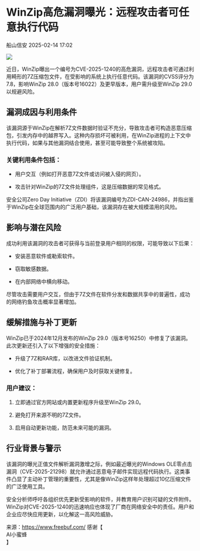 #  WinZip高危漏洞曝光：远程攻击者可任意执行代码   
 船山信安   2025-02-14 17:02  
  
![](https://mmbiz.qpic.cn/mmbiz_png/7nIrJAgaibicP1kSMrsgV7Ozib48j86IfPtDO5pqzoXE2jLKVTIxFMn1vfST8wLRMdrvAmeLPy3Y1Iun54VcI0fmQ/640?wx_fmt=png&from=appmsg "")  
  
近日，WinZip曝出一个编号为CVE-2025-1240的高危漏洞，远程攻击者可通过利用畸形的7Z压缩包文件，在受影响的系统上执行任意代码。该漏洞的CVSS评分为7.8，影响WinZip 28.0（版本号16022）及更早版本，用户需升级至WinZip 29.0以规避风险。  
## 漏洞成因与利用条件  
  
该漏洞源于WinZip在解析7Z文件数据时验证不充分，导致攻击者可构造恶意压缩包，引发内存中的越界写入。这种内存损坏可被利用，在WinZip进程的上下文中执行代码，如果与其他漏洞结合使用，甚至可能导致整个系统被攻陷。  
### 关键利用条件包括：  
- 用户交互（例如打开恶意7Z文件或访问被入侵的网页）。  
  
- 攻击针对WinZip的7Z文件处理组件，这是压缩数据的常见格式。  
  
安全公司Zero Day Initiative（ZDI）将该漏洞编号为ZDI-CAN-24986，并指出鉴于WinZip在全球范围内的广泛用户基础，该漏洞存在被大规模滥用的风险。  
## 影响与潜在风险  
  
成功利用该漏洞的攻击者可获得与当前登录用户相同的权限，可能导致以下后果：  
- 安装恶意软件或勒索软件。  
  
- 窃取敏感数据。  
  
- 在内部网络中横向移动。  
  
尽管攻击需要用户交互，但由于7Z文件在软件分发和数据共享中的普遍性，成功的网络钓鱼攻击概率显著增加。  
## 缓解措施与补丁更新  
  
WinZip已于2024年12月发布的WinZip 29.0（版本号16250）中修复了该漏洞。此次更新还引入了以下增强的安全措施：  
- 升级了7Z和RAR库，以改进文件验证机制。  
  
- 优化了补丁部署流程，确保用户及时获取关键修复。  
  
### 用户建议：  
1. 立即通过官方网站或内置更新程序升级至WinZip 29.0。  
  
1. 避免打开来源不明的7Z文件。  
  
1. 启用自动更新功能，防范未来可能的漏洞。  
  
## 行业背景与警示  
  
该漏洞的曝光正值文件解析漏洞激增之际，例如最近曝光的Windows OLE零点击漏洞（CVE-2025-21298）就允许通过恶意电子邮件实现远程代码执行。这类事件凸显了主动补丁管理的重要性，尤其是像WinZip这样年处理超过10亿压缩文件的广泛使用工具。  
  
安全分析师呼吁各组织优先更新受影响的软件，并教育用户识别可疑的文件附件。WinZip对CVE-2025-1240的迅速响应也体现了厂商在网络安全中的责任。用户和企业应尽快应用更新，以化解这一高风险威胁。  
  
来源：https://www.freebuf.com/ 感谢【  
AI小蜜蜂  
】  
  
